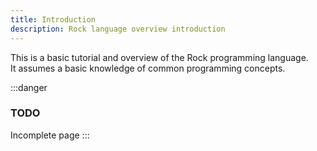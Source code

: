```yaml
---
title: Introduction
description: Rock language overview introduction
---
```


This is a basic tutorial and overview of the Rock programming language.  
It assumes a basic knowledge of common programming concepts.

:::danger
### TODO
Incomplete page
:::
